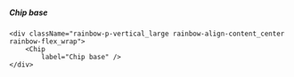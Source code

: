 ##### Chip base

    <div className="rainbow-p-vertical_large rainbow-align-content_center rainbow-flex_wrap">
        <Chip
            label="Chip base" />
    </div>
